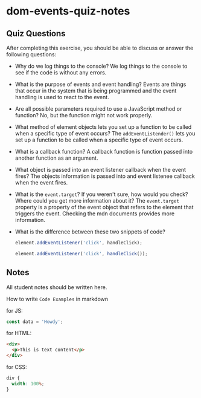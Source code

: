 # dom-events-quiz-notes

## Quiz Questions

After completing this exercise, you should be able to discuss or answer the following questions:

- Why do we log things to the console?
  We log things to the console to see if the code is without any errors.

- What is the purpose of events and event handling?
  Events are things that occur in the system that is being programmed and the event handling is used to react to the event.

- Are all possible parameters required to use a JavaScript method or function?
  No, but the function might not work properly.

- What method of element objects lets you set up a function to be called when a specific type of event occurs?
  The `addEventListender()` lets you set up a function to be called when a specific type of event occurs.

- What is a callback function?
  A callback function is function passed into another function as an argument.

- What object is passed into an event listener callback when the event fires?
  The objects information is passed into and event listenee callback when the event fires.

- What is the `event.target`? If you weren't sure, how would you check? Where could you get more information about it?
  The `event.target` property is a property of the event object that refers to the element that triggers the event.
  Checking the mdn documents provides more information.

- What is the difference between these two snippets of code?
  ```js
  element.addEventListener('click', handleClick);
  ```
  ```js
  element.addEventListener('click', handleClick());
  ```

## Notes

All student notes should be written here.

How to write `Code Examples` in markdown

for JS:

```javascript
const data = 'Howdy';
```

for HTML:

```html
<div>
  <p>This is text content</p>
</div>
```

for CSS:

```css
div {
  width: 100%;
}
```
